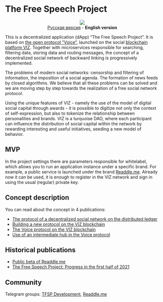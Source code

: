 # The Free Speech Project

<p align="center">
<img src="https://i.imgur.com/iCQ4aeL.png">
<br>
<a href="README-ru.md">Русская версия</a> - <b>English version</b>
</p>

This is a decentralized application (dApp) “The Free Speech Project”. It is based on [the open protocol “Voice”](specification.md), launched on the social [blockchain platform VIZ](https://github.com/VIZ-Blockchain/viz-cpp-node/). Together with microservices responsible for searching, filtering data, storing data and routing messages, the concept of a decentralized social network of backward linking is progressively implemented.

The problems of modern social networks: censorship and filtering of information, the imposition of a social agenda. The formation of news feeds by closed algorithms. We believe that all these problems can be solved and we are moving step by step towards the realization of a free social network protocol.

Using the unique features of VIZ - namely the use of the model of digital social capital through awards - it is possible to digitize not only the context of self-expression, but also to tokenize the relationship between personalities and brands.  VIZ is a turquoise DAO, where each participant can influence the distribution of social capital within the network by rewarding interesting and useful initiatives, seeding a new model of behavior.

## MVP

In the project settings there are parameters responsible for whitelabel, which allows you to run an application instance under a specific brand. For example, a public service is launched under the brand [Readdle.me](https://readdle.me/). Already now it can be used, it is enough to register in the VIZ network and sign in using the usual (regular) private key.

## Concept description

You can read about the concept in 4 publications:
- [The protocol of a decentralized social network on the distributed ledger](https://control.viz.world/media/@on1x/en-decentralized-social-network-protocol-on-blockchain/)
- [Building a new protocol on the VIZ blockchain](https://control.viz.world/media/@on1x/en-custom-protocol-on-viz-blockchain/)
- [The Voice protocol on the VIZ blockchain](https://control.viz.world/media/@on1x/en-protocol-voice-on-viz-blockchain/)
- [Use of an intermediate hub in the Voice protocol](https://control.viz.world/media/@on1x/en-using-proxy-hub-protocol-voice/)

## Historical publications

- [Public beta of Readdle.me](https://control.viz.world/media/@on1x/en-readdle-me-beta/)
- [The Free Speech Project: Progress in the first half of 2021](https://control.viz.world/media/@on1x/en-the-free-speech-project-progress-in-the-first-half-of-2021/)

## Community

Telegram groups: [TFSP Development](https://t.me/free_speech_project_dev), [Readdle.me](https://t.me/readdle_me)